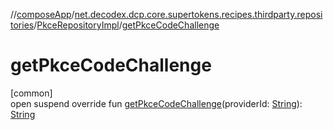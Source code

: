 //[composeApp](../../../index.md)/[net.decodex.dcp.core.supertokens.recipes.thirdparty.repositories](../index.md)/[PkceRepositoryImpl](index.md)/[getPkceCodeChallenge](get-pkce-code-challenge.md)

# getPkceCodeChallenge

[common]\
open suspend override fun [getPkceCodeChallenge](get-pkce-code-challenge.md)(providerId: [String](https://kotlinlang.org/api/latest/jvm/stdlib/kotlin/-string/index.html)): [String](https://kotlinlang.org/api/latest/jvm/stdlib/kotlin/-string/index.html)
